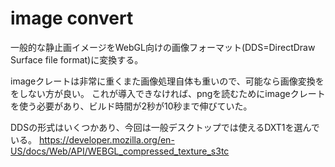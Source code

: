 # image convert

一般的な静止画イメージをWebGL向けの画像フォーマット(DDS=DirectDraw Surface file format)に変換する。

imageクレートは非常に重くまた画像処理自体も重いので、可能なら画像変換ををしない方が良い。
これが導入できなければ、pngを読むためにimageクレートを使う必要があり、ビルド時間が2秒が10秒まで伸びていた。

DDSの形式はいくつかあり、今回は一般デスクトップでは使えるDXT1を選んでいる。
https://developer.mozilla.org/en-US/docs/Web/API/WEBGL_compressed_texture_s3tc
